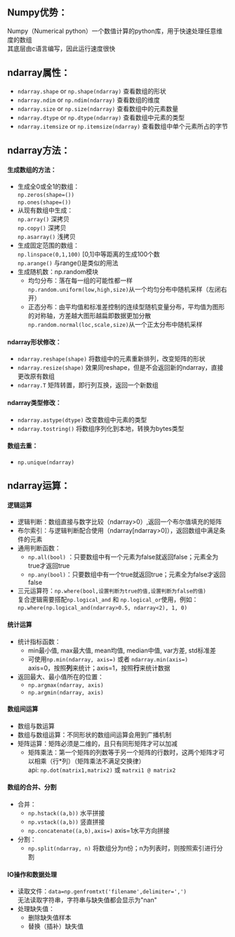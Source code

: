 ## Numpy优势：

Numpy（Numerical python）一个数值计算的python库，用于快速处理任意维度的数组<br>
其底层由c语言编写，因此运行速度很快

## ndarray属性：

* `ndarray.shape` or `np.shape(ndarray)` 查看数组的形状
* `ndarray.ndim` or `np.ndim(ndarray)` 查看数组的维度
* `ndarray.size` or `np.size(ndarray)` 查看数组中的元素数量
* `ndarray.dtype` or `np.dtype(ndarray)` 查看数组中元素的类型
* `ndarray.itemsize` or `np.itemsize(ndarray)` 查看数组中单个元素所占的字节

## ndarray方法：

#### 生成数组的方法：

* 生成全0或全1的数组：<br>
`np.zeros(shape=())`<br>
`np.ones(shape=())`
* 从现有数组中生成：<br>
`np.array()` 深拷贝<br> 
`np.copy()` 深拷贝<br>
`np.asarray()` 浅拷贝
* 生成固定范围的数组：<br>
`np.linspace(0,1,100)` [0,1]中等距离的生成100个数<br>
`np.arange()` 与range()是类似的用法
* 生成随机数：np.random模块<br>
  * 均匀分布：落在每一组的可能性都一样<br>
  `np.random.uniform(low,high,size)`从一个均匀分布中随机采样（左闭右开）<br>
  * 正态分布：由平均值和标准差控制的连续型随机变量分布，平均值为图形的对称轴，方差越大图形越扁即数据更加分散<br>
  `np.random.normal(loc,scale,size)`从一个正太分布中随机采样

#### ndarray形状修改：

* `ndarray.reshape(shape)` 将数组中的元素重新排列，改变矩阵的形状
* `ndarray.resize(shape)` 效果同reshape，但是不会返回新的ndarray，直接更改原有数组
* `ndarray.T` 矩阵转置，即行列互换，返回一个新数组

#### ndarray类型修改：

* `ndarray.astype(dtype)` 改变数组中元素的类型
* `ndarray.tostring()` 将数组序列化到本地，转换为bytes类型

#### 数组去重：

* `np.unique(ndarray)`

## ndarray运算：

#### 逻辑运算

* 逻辑判断：数组直接与数字比较（ndarray>0）,返回一个布尔值填充的矩阵
* 布尔索引：与逻辑判断配合使用（ndarray[ndarray>0]），返回数组中满足条件的元素
* 通用判断函数：
  * `np.all(bool)` ：只要数组中有一个元素为false就返回false；元素全为true才返回true
  * `np.any(bool)`：只要数组中有一个true就返回true；元素全为false才返回false
* 三元运算符：`np.where(bool,设置判断为true的值,设置判断为false的值)`<br>
复合逻辑需要搭配`np.logical_and` 和 `np.logical_or`使用，例如：<br>
`np.where(np.logical_and(ndarray>0.5, ndarray<2), 1, 0)`

#### 统计运算

* 统计指标函数：
  * min最小值, max最大值, mean均值, median中值, var方差, std标准差
  * 可使用`np.min(ndarray, axis=)` 或者 `ndarray.min(axis=)`<br>
  axis=0，按照**列**来统计；axis=1，按照**行**来统计数据
* 返回最大、最小值所在的位置：
  * `np.argmax(ndarray, axis)`
  * `np.argmin(ndarray, axis)`

#### 数组间运算

* 数组与数运算
* 数组与数组运算：不同形状的数组间运算会用到广播机制
* 矩阵运算：矩阵必须是二维的，且只有同形矩阵才可以加减
  * 矩阵乘法：第一个矩阵的列数等于另一个矩阵的行数时，这两个矩阵才可以相乘（行*列）（矩阵乘法不满足交换律）<br>
  api: `np.dot(matrix1,matrix2)` 或 `matrxi1 @ matrix2`

#### 数组的合并、分割

* 合并：
  * `np.hstack((a,b))` 水平拼接
  * `np.vstack((a,b))` 竖直拼接
  * `np.concatenate((a,b),axis=)` axis=1水平方向拼接
* 分割：
  * `np.split(ndarray, n)` 将数组分为n份；n为列表时，则按照索引进行分割
  
#### IO操作和数据处理

* 读取文件：`data=np.genfromtxt('filename',delimiter=',')`<br>
无法读取字符串，字符串与缺失值都会显示为"nan"
* 处理缺失值：
  * 删除缺失值样本
  * 替换（插补）缺失值
